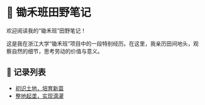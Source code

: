 # 🌾 锄禾班田野笔记

欢迎阅读我的“锄禾班”田野笔记！

这是我在浙江大学“锄禾班”项目中的一段特别经历。在这里，我亲历田间地头，观察自然的细节，思考劳动的价值与意义。

## 📅 记录列表

- [初识土地，培育新苗](week1.md)
- [整地起垄，实现滴灌](week2.md)
